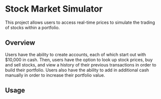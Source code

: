 # Stock Market Simulator

This project allows users to access real-time prices to simulate the trading of stocks within a portfolio.

## Overview

Users have the ability to create accounts, each of which start out with $10,000 in cash. Then, users have the option to look up stock prices, buy and sell stocks, and view a history of their previous transactions in order to build their portfolio. Users also have the ability to add in additional cash manually in order to increase their portfolio value.

## Usage
